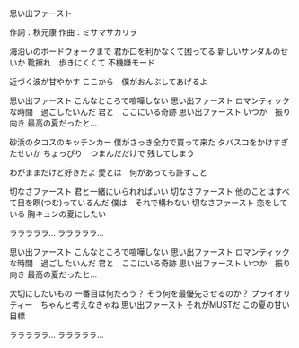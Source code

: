 思い出ファースト

作詞：秋元康
作曲：ミサマサカリヲ

海沿いのボードウォークまで
君が口を利かなくて困ってる
新しいサンダルのせいか
靴擦れ　歩きにくくて
不機嫌モード

近づく波が甘やかす
ここから　僕がおんぶしてあげるよ

思い出ファースト
こんなところで喧嘩しない
思い出ファースト
ロマンティックな時間　過ごしたいんだ
君と　ここにいる奇跡
思い出ファースト
いつか　振り向き
最高の夏だったと…

砂浜のタコスのキッチンカー
僕がさっき全力で買って来た
タバスコをかけすぎたせいか
ちょっぴり　つまんだだけで
残してしまう

わがままだけど好きだよ
愛とは　何があっても許すこと

切なさファースト
君と一緒にいられればいい
切なさファースト
他のことはすべて目を瞑(つむ)っているんだ
僕は　それで構わない
切なさファースト
恋をしている
胸キュンの夏にしたい

ラララララ…
ラララララ…

思い出ファースト
こんなところで喧嘩しない
思い出ファースト
ロマンティックな時間　過ごしたいんだ
君と　ここにいる奇跡
思い出ファースト
いつか　振り向き
最高の夏だったと…

大切にしたいもの
一番目は何だろう？
そう何を最優先させるのか？
プライオリティー　ちゃんと考えなきゃね
思い出ファースト
それがMUSTだ
この夏の甘い目標

ラララララ…
ラララララ…